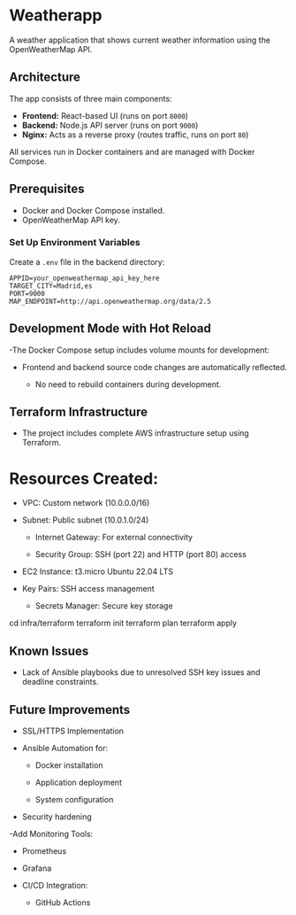# Weatherapp

A weather application that shows current weather information using the OpenWeatherMap API.

## Architecture

The app consists of three main components:

- **Frontend:** React-based UI (runs on port `8000`)
- **Backend:** Node.js API server (runs on port `9000`)
- **Nginx:** Acts as a reverse proxy (routes traffic, runs on port `80`)

All services run in Docker containers and are managed with Docker Compose.

## Prerequisites

- Docker and Docker Compose installed.
- OpenWeatherMap API key.

### Set Up Environment Variables

Create a `.env` file in the backend directory:

```env
APPID=your_openweathermap_api_key_here
TARGET_CITY=Madrid,es
PORT=9000
MAP_ENDPOINT=http://api.openweathermap.org/data/2.5
```

## Development Mode with Hot Reload

 -The Docker Compose setup includes volume mounts for development:

- Frontend and backend source code changes are automatically reflected.

  - No need to rebuild containers during development.

## Terraform Infrastructure

- The project includes complete AWS infrastructure setup using Terraform.
 # Resources Created:

   - VPC: Custom network (10.0.0.0/16)

  - Subnet: Public subnet (10.0.1.0/24)

    - Internet Gateway: For external connectivity

    - Security Group: SSH (port 22) and HTTP (port 80) access

   - EC2 Instance: t3.micro Ubuntu 22.04 LTS

  - Key Pairs: SSH access management

    - Secrets Manager: Secure key storage

cd infra/terraform
terraform init
terraform plan
terraform apply

## Known Issues

- Lack of Ansible playbooks due to unresolved SSH key issues and deadline constraints.

## Future Improvements
- SSL/HTTPS Implementation
 - Ansible Automation for:

   -  Docker installation

   - Application deployment

   - System configuration

  -  Security hardening

-Add Monitoring Tools:

-    Prometheus

 -   Grafana

- CI/CD Integration:

  -  GitHub Actions
